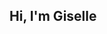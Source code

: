 ## Hi, I'm Giselle

<!--
**Giselle0807/Giselle0807** is a ✨ _special_ ✨ repository because its `README.md` (this file) appears on your GitHub profile.

Here are some ideas to get you started:

- 🔭 I’m currently a rising junior in high school 
- 🌱 I’m currently learning HTML and CSS 
- 👯 I’m looking to collaborate on web development projects 
- 🤔 I’m looking for help with Javascript 
- 💬 Ask me about ...
- 📫 How to reach me: ...
- 😄 Pronouns: ...
- ⚡ Fun fact: ...
-->
